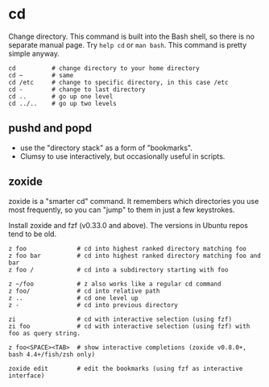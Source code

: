 # cd
Change directory. This command is built into the Bash shell, so there is
no separate manual page. Try `help cd` or `man bash`. This command is
pretty simple anyway.

    cd          # change directory to your home directory
    cd ~        # same
    cd /etc     # change to specific directory, in this case /etc
    cd -        # change to last directory
    cd ..       # go up one level
    cd ../..    # go up two levels

## pushd and popd
- use the "directory stack" as a form of "bookmarks".
- Clumsy to use interactively, but occasionally useful in scripts.

## zoxide
zoxide is a "smarter cd" command.
It remembers which directories you use most frequently,
so you can "jump" to them in just a few keystrokes.

Install zoxide and fzf (v0.33.0 and above). The versions in Ubuntu repos tend to be old.

```
z foo              # cd into highest ranked directory matching foo
z foo bar          # cd into highest ranked directory matching foo and bar
z foo /            # cd into a subdirectory starting with foo

z ~/foo            # z also works like a regular cd command
z foo/             # cd into relative path
z ..               # cd one level up
z -                # cd into previous directory

zi                 # cd with interactive selection (using fzf)
zi foo             # cd with interactive selection (using fzf) with foo as query string.

z foo<SPACE><TAB>  # show interactive completions (zoxide v0.8.0+, bash 4.4+/fish/zsh only)

zoxide edit        # edit the bookmarks (using fzf as interactive interface)
```




